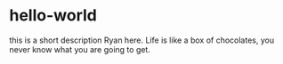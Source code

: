 # hello-world
this is a short description
Ryan here.  Life is like a box of chocolates, you never know what you are going to get.
